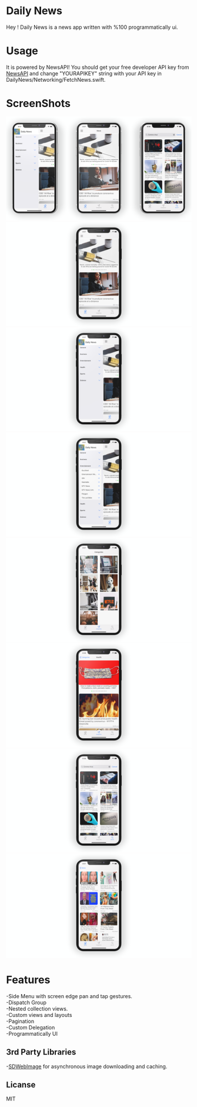# Daily News

Hey ! Daily News is a news app written with %100 programmatically ui. <br />

# Usage
It is powered by NewsAPI! You should get your free developer API key from [NewsAPI](https://newsapi.org)
and change "YOURAPIKEY" string with your API key in DailyNews/Networking/FetchNews.swift. 

# ScreenShots

![](DailyNewsScreenShots/dailyNewsScreenshot.png)
![](DailyNewsScreenShots/news.png)
![](DailyNewsScreenShots/sideMenu.png)
![](DailyNewsScreenShots/sideMenu2.png)
![](DailyNewsScreenShots/categories.png)
![](DailyNewsScreenShots/categories2.png)
![](DailyNewsScreenShots/search.png)
![](DailyNewsScreenShots/sources.png)

# Features

-Side Menu with screen edge pan and tap gestures. <br />
-Dispatch Group <br />
-Nested collection views. <br />
-Custom views and layouts <br />
-Pagination <br />
-Custom Delegation <br />
-Programmatically UI 



## 3rd Party Libraries

-[SDWebImage](https://github.com/SDWebImage/SDWebImage) for asynchronous image downloading and caching.


## Licanse

MIT
